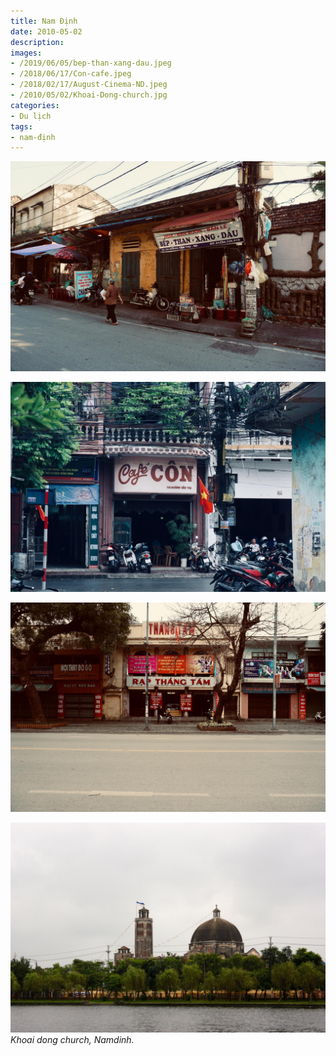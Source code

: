 ```yaml
---
title: Nam Định
date: 2010-05-02
description:
images:
- /2019/06/05/bep-than-xang-dau.jpeg
- /2018/06/17/Con-cafe.jpeg
- /2018/02/17/August-Cinema-ND.jpeg
- /2010/05/02/Khoai-Dong-church.jpg
categories:
- Du lịch
tags:
- nam-định
---
```

![Bếp-Than-Xăng-Dầu](/2019/06/05/bep-than-xang-dau.jpeg)

![Con cafe](/2018/06/17/Con-cafe.jpeg)

![Rạp Tháng Tám](/2018/02/17/August-Cinema-ND.jpeg)

![Khoai Dong church](/2010/05/02/Khoai-Dong-church.jpg)
*Khoai dong church, Namdinh.*